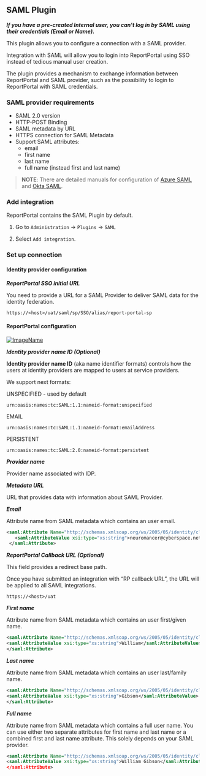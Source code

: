 ## SAML Plugin

***If you have a pre-created Internal user, you can't log in by SAML using their credentials (Email or Name).***

This plugin allows you to configure a connection with a SAML provider.

Integration with SAML will allow you to login into ReportPortal using SSO instead of tedious manual user creation.

The plugin provides a mechanism to exchange information between ReportPortal and SAML provider, such as the possibility to login to ReportPortal with SAML credentials.

### SAML provider requirements

- SAML 2.0 version
- HTTP-POST Binding
- SAML metadata by URL
- HTTPS connection for SAML Metadata
- Support SAML attributes:
    - email
    - first name
    - last name
    - full name (instead first and last name)

>**NOTE**: There are detailed manuals for configuration of [Azure SAML](https://reportportal.io/docs/Azure-SAML) and [Okta SAML](https://reportportal.io/docs/Okta-SAML).

### Add integration

ReportPortal contains the SAML Plugin by default.

1. Go to `Administration` -> `Plugins` -> `SAML`

2. Select `Add integration`.

### Set up connection

#### Identity provider configuration

***ReportPortal SSO initial URL***

You need to provide a URL for a SAML Provider to deliver SAML data for the identity federation.

```url
https://<host>/uat/saml/sp/SSO/alias/report-portal-sp
```
#### ReportPortal configuration

[ ![ImageName](Images/Plugins/SAMLPlugin/SAML-plugin.png) ](Images/Plugins/SAMLPlugin/SAML-plugin.png)

***Identity provider name ID (Optional)***

**Identity provider name ID** (aka name identifier formats) controls how the users at identity providers are mapped to users at service providers.

We support next formats:

UNSPECIFIED - used by default

```urn
urn:oasis:names:tc:SAML:1.1:nameid-format:unspecified
```

EMAIL

```urn
urn:oasis:names:tc:SAML:1.1:nameid-format:emailAddress
```

PERSISTENT

```urn
urn:oasis:names:tc:SAML:2.0:nameid-format:persistent 
```

***Provider name***

Provider name associated with IDP.

***Metadata URL***

URL that provides data with information about SAML Provider.

***Email***

Attribute name from SAML metadata which contains an user email. 

```xml
<saml:Attribute Name="http://schemas.xmlsoap.org/ws/2005/05/identity/claims/emailaddress" NameFormat="urn:oasis:names:tc:SAML:2.0:attrname-format:uri"> 
   <saml:AttributeValue xsi:type="xs:string">neuromancer@cyberspace.net</saml:AttributeValue> 
 </saml:Attribute> 
```

***ReportPortal Callback URL (Optional)***

This field provides a redirect base path.

Once you have submitted an integration with “RP callback URL”, the URL will be applied to all SAML integrations.

```url
https://<host>/uat
```

***First name***

Attribute name from SAML metadata which contains an user first/given name.

```xml
<saml:Attribute Name="http://schemas.xmlsoap.org/ws/2005/05/identity/claims/givenname" NameFormat="urn:oasis:names:tc:SAML:2.0:attrname-format:uri">
<saml:AttributeValue xsi:type="xs:string">William</saml:AttributeValue>
</saml:Attribute>
```

***Last name***

Attribute name from SAML metadata which contains an user last/family name.

```xml
<saml:Attribute Name="http://schemas.xmlsoap.org/ws/2005/05/identity/claims/surname" NameFormat="urn:oasis:names:tc:SAML:2.0:attrname-format:uri">
<saml:AttributeValue xsi:type="xs:string">Gibson</saml:AttributeValue>
</saml:Attribute>
```

***Full name***

Attribute name from SAML metadata which contains a full user name. You can use either two separate attributes for first name and last name or a combined first and last name attribute. This solely depends on your SAML provider.

```xml
<saml:Attribute Name="http://schemas.xmlsoap.org/ws/2005/05/identity/claims/name" NameFormat="urn:oasis:names:tc:SAML:2.0:attrname-format:uri">
<saml:AttributeValue xsi:type="xs:string">William Gibson</saml:AttributeValu
</saml:Attribute> 
```